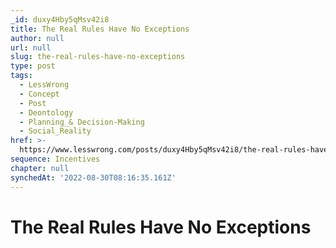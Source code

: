 ```yaml
---
_id: duxy4Hby5qMsv42i8
title: The Real Rules Have No Exceptions
author: null
url: null
slug: the-real-rules-have-no-exceptions
type: post
tags:
  - LessWrong
  - Concept
  - Post
  - Deontology
  - Planning_& Decision-Making
  - Social_Reality
href: >-
  https://www.lesswrong.com/posts/duxy4Hby5qMsv42i8/the-real-rules-have-no-exceptions
sequence: Incentives
chapter: null
synchedAt: '2022-08-30T08:16:35.161Z'
---
```


# The Real Rules Have No Exceptions
